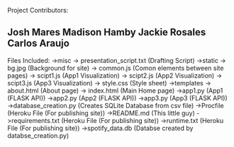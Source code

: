 Project Contributors: 

Josh Mares
Madison Hamby
Jackie Rosales 
Carlos Araujo 
--------------------------

Files Included: 
->misc
    -> presentation_script.txt (Drafting Script) 
->static
    -> bg.jpg (Background for site) 
    -> common.js (Comon elements between site pages)
    -> scipt1.js (App1 Visualization)
    -> scipt2.js (App2 Visualization)
    -> scipt3.js (App3 Visualization)
    -> style.css (Style sheet)
->templates
    -> about.html (About page) 
    -> index.html (Main Home page)
->app1.py (App1 (FLASK API))
->app2.py (App2 (FLASK API))
->app3.py (App3 (FLASK API))
->database_creation.py (Creates SQLite Database from csv file)
->Procfile (Heroku File (For publishing site))
->README.md (This little guy)
->requirements.txt (Heroku File (For publishing site))
->runtime.txt (Heroku File (For publishing site))
->spotify_data.db (Databse created by databse_creation.py)





